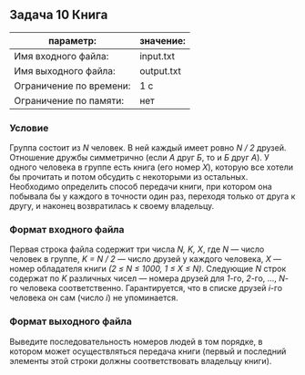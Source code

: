 ## Задача 10 Книга

| параметр:               | значение:  |
| ----------------------- | ---------- |
| Имя входного файла:     | input.txt  |
| Имя выходного файла:    | output.txt |
| Ограничение по времени: | 1 с        |
| Ограничение по памяти:  | нет        |

### Условие

Группа состоит из _N_ человек. В ней каждый имеет ровно _N / 2_ друзей.
Отношение дружбы симметрично (если _А_ друг _Б_, то и _Б_ друг _А_). У одного
человека в группе есть книга (его номер _X_), которую все хотели бы прочитать и
потом обсудить с некоторыми из остальных. Необходимо определить способ передачи
книги, при котором она побывала бы у каждого в точности один раз, переходя
только от друга к другу, и наконец возвратилась к своему владельцу.

### Формат входного файла

Первая строка файла содержит три числа _N, K, X_, где _N_ — число человек в
группе, _K = N / 2_ — число друзей у каждого человека, _X_ — номер обладателя
книги _(2 ≤ N ≤ 1000, 1 ≤ X ≤ N)_. Следующие _N_ строк содержат по _K_ различных
чисел — номера друзей для _1_-го, _2_-го, …, _N_-го человека соответственно.
Гарантируется, что в списке друзей _i_-го человека он сам (число _i_) не
упоминается.

### Формат выходного файла

Выведите последовательность номеров людей в том порядке, в котором может
осуществляться передача книги (первый и последний элементы этой строки должны
соответствовать владельцу книги).
